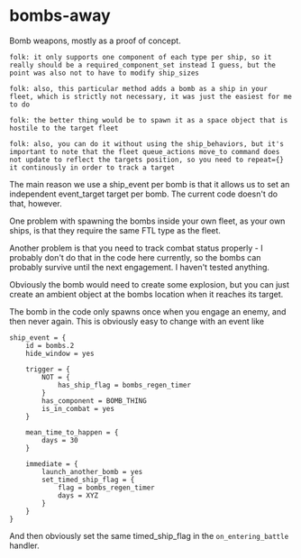 # bombs-away
Bomb weapons, mostly as a proof of concept.

```
folk: it only supports one component of each type per ship, so it really should be a required_component_set instead I guess, but the point was also not to have to modify ship_sizes

folk: also, this particular method adds a bomb as a ship in your fleet, which is strictly not necessary, it was just the easiest for me to do

folk: the better thing would be to spawn it as a space object that is hostile to the target fleet

folk: also, you can do it without using the ship_behaviors, but it's important to note that the fleet queue_actions move_to command does not update to reflect the targets position, so you need to repeat={} it continously in order to track a target
```

The main reason we use a ship_event per bomb is that it allows us to set an independent event_target target per bomb. The current code doesn't do that, however.

One problem with spawning the bombs inside your own fleet, as your own ships, is that they require the same FTL type as the fleet.

Another problem is that you need to track combat status properly - I probably don't do that in the code here currently, so the bombs can probably survive until the next engagement. I haven't tested anything.

Obviously the bomb would need to create some explosion, but you can just create an ambient object at the bombs location when it reaches its target.

The bomb in the code only spawns once when you engage an enemy, and then never again. This is obviously easy to change with an event like
```
ship_event = {
	id = bombs.2
	hide_window = yes

	trigger = {
		NOT = {
			has_ship_flag = bombs_regen_timer
		}
		has_component = BOMB_THING
		is_in_combat = yes
	}

	mean_time_to_happen = {
		days = 30
	}

	immediate = {
		launch_another_bomb = yes
		set_timed_ship_flag = {
			flag = bombs_regen_timer
			days = XYZ
		}
	}
}
```
And then obviously set the same timed_ship_flag in the `on_entering_battle` handler.
